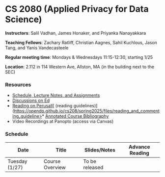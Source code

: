 # CS 2080 (Applied Privacy for Data Science)

**Instructors**: Salil Vadhan, James Honaker, and Priyanka Nanayakkara

**Teaching Fellows**: Zachary Ratliff, Christian Aagnes, Sahil Kuchlous, Jason Tang, and Yanis Vandecasteele

**Regular meeting time**: Mondays & Wednesdays 11:15-12:30, starting 1/25

**Location**: 2.112 in 114 Western Ave, Allston, MA (in the building next to the SEC)

### Resources
* [Schedule, Lecture Notes, and Assignments](https://opendp.github.io/cs208/spring2025)
* [Discussions on Ed](https://edstem.org/us/courses/74326)
* [Reading on Perusall](https://app.perusall.com/courses/compsci-2080-applied-privacy-for-data-science/)[ (reading guidelines)](https://opendp.github.io/cs208/spring2025/files/reading_and_commenting_guideline>* [Annotated Course Bibliography]( https://opendp.github.io/cs208/spring2025/files/cs208_annotated_bibliography.pdf)
* Video Recordings at Panopto (access via Canvas)

### Schedule

| Date                                     | Title                                          | Slides/Notes                                                    | Advance Reading                                                                                                 |
|------------------------------------------|------------------------------------------------|-----------------------------------------------------------------|------------------------------------------------------------------------------------------------------------------|
| Tuesday (1/27)                           | Course Overview                                | To be released                                                  |                                                                                                                  |


